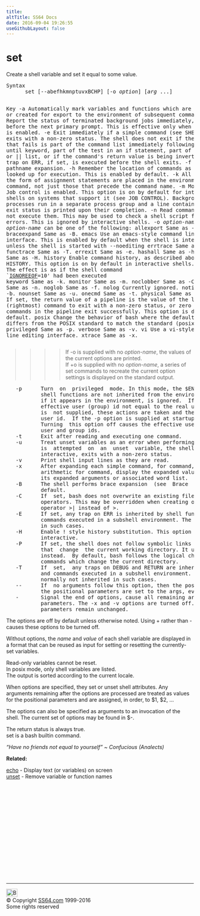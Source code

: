 ```yaml
---
title:
altTitle: SS64 Docs
date: 2016-09-04 19:26:55
useGithubLayout: false
---
```

<!-- #BeginLibraryItem "/Library/head_osx.lbi" --><!-- #EndLibraryItem --><h1>set</h1> 
<p>Create a shell variable and set it equal to some value. </p>
<pre>Syntax
      set [--abefhkmnptuvxBCHP] [-o <i>option</i>] [<i>arg</i> ...]

Key
   -a   Automatically mark variables and functions which are modified or created for export to
        the environment of subsequent commands.
   -b   Report the status of terminated background jobs immediately, rather than before the
        next primary prompt.  This is effective only when job control is enabled.
   -e   Exit immediately if a simple command (see SHELL GRAMMAR) exits with a non-zero
        status.  The shell does not exit if the command that fails is part of the command list
        immediately following a while or until keyword, part of the test in an  if  statement,
        part  of a &amp;&amp; or || list, or if the command's return value is being inverted via !.  A
        trap on ERR, if set, is executed before the shell exits.
   -f   Disable pathname expansion.
   -h   Remember the location of commands as they are looked up for execution. This is enabled
        by default.
   -k   All arguments in the form of assignment statements are placed in the environment for a
        command, not just those that precede the command name.
   -m   Monitor mode.  Job control is enabled.  This option is on by default  for  interactive
        shells  on  systems that support it (see JOB CONTROL).  Background processes run in a
        separate process group and a line containing their exit status is printed upon their
        completion.
   -n   Read commands but do not execute them. This may be used to check a shell script for
        syntax errors. This is ignored by interactive shells.
   -o <i>option-name</i>
                 The <i>option-name</i> can be one of the following:
                 allexport   Same as -a.
                 braceexpand Same as -B.
                 emacs       Use an emacs-style command line editing interface.  This is enabled by default
                             when the shell is interactive, unless the shell is started with --noediting
                 errtrace    Same as -E.
                 functrace   Same as -T.
                 errexit     Same as -e.
                 hashall     Same as -h.
                 histexpand  Same as -H.
                 history     Enable command history, as described above under HISTORY.  This option  is  on
                              by default in interactive shells.
                 ignoreeof   The  effect is as if the shell command `<a href="syntax-shell_vars.html">IGNOREEOF</a>=10' had been executed
                 keyword     Same as -k.
                 monitor     Same as -m.
                 noclobber   Same as -C.
                 noexec      Same as -n.
                 noglob      Same as -f.  nolog Currently ignored.
                 notify      Same as -b.
                 nounset     Same as -u.
                 onecmd      Same as -t.
                 physical    Same as -P.
                 pipefail    If set, the return value of a pipeline is the value of the last (rightmost)
                             command to exit with a non-zero status, or zero if all commands in the pipeline
                             exit successfully.  This option is disabled by default.
                 posix       Change the behavior of bash where the default operation differs from the POSIX
                             standard to match the standard (posix mode).
                 privileged  Same as -p.
                 verbose     Same as -v.
                 vi          Use a vi-style command line editing interface.
                 xtrace  Same as -x.</pre>
<blockquote>
<blockquote>
<blockquote>
<blockquote>
<p>If  <span class="code">-o</span> is supplied with no<i> option-name</i>, the values of the current options are printed.<br>
If <span class="code">+o</span> is supplied with no <i>option-name</i>, a series of set commands to recreate  the current
option settings is displayed on the standard output.</p>
</blockquote>
</blockquote>
</blockquote>
</blockquote>
<pre>   -p      Turn  on  privileged  mode. In this mode, the $ENV and $BASH_ENV files are not processed,
           shell functions are not inherited from the environment, and the SHELLOPTS variable,
           if it appears in the environment, is ignored.  If the shell is started with the
           effective user (group) id not equal to the real user (group) id, and the -p option
           is  not supplied, these actions are taken and the effective user id is set to the real
           user id.  If the -p option is supplied at startup, the effective user id is not reset.
           Turning  this option off causes the effective user and group ids to be set to the real
           user and group ids.
   -t      Exit after reading and executing one command.
   -u      Treat unset variables as an error when performing parameter expansion. If expansion
           is  attempted  on  an  unset  variable, the shell prints an error message, and, if not
           interactive, exits with a non-zero status.
   -v      Print shell input lines as they are read.
   -x      After expanding each simple command, for command, case  command,  select  command,  or
           arithmetic for command, display the expanded value of PS4, followed by the command and
           its expanded arguments or associated word list.
   -B      The shell performs brace expansion  (see  Brace  Expansion  above).   This  is  on  by
           default.
   -C      If  set, bash does not overwrite an existing file with the &gt;, &gt;&amp;, and &lt;&gt; redirection
           operators. This may be overridden when creating output files by using the redirection
           operator &gt;| instead of &gt;.
   -E      If set, any trap on ERR is inherited by shell functions, command substitutions, and
           commands executed in a subshell environment. The ERR trap is normally  not  inherited
           in such cases.
   -H      Enable ! style history substitution. This option is on by default when the shell is
           interactive.
   -P      If set, the shell does not follow symbolic links when executing commands  such  as  cd
           that  change  the current working directory. It uses the physical directory structure
           instead.  By default, bash follows the logical chain of  directories  when  performing
           commands which change the current directory.
   -T      If  set,  any traps on DEBUG and RETURN are inherited by shell functions, command substitutions,
           and commands executed in a subshell environment. The DEBUG and RETURN traps are 
           normally not inherited in such cases.
   --      If  no arguments follow this option, then the positional parameters are unset. Otherwise,
           the positional parameters are set to the args, even if some of them begin with a -.
   -       Signal the end of options, cause all remaining args to be assigned to the positional
           parameters. The -x and -v options are turned off. If there are no args, the positional
           parameters remain unchanged.</pre>
<p> The options are off by default unless otherwise noted. Using + rather than - causes these options to be turned off. 
</p><p>Without options, the <i>name</i> and <i>value</i> of each shell variable are displayed in a format that  can be  reused as input for setting or resetting the currently-set variables.  
</p><p>Read-only variables cannot be reset. <br>
In posix mode, only shell  variables  are  listed.<br>
The  output  is  sorted according  to  the  current  locale.   
</p><p>When  options  are  specified,  they set or unset shell attributes.  Any arguments remaining after the options are processed are treated as values for the  positional parameters and are assigned, in order, to $1, $2, ...
</p><p>The options can also be specified as arguments to an invocation of the shell. The current set of options may be found in $-. 
</p><p>The return status is always true.<br>
<span class="code">set</span>  is a bash builtin command.
</p><p class="quote"><i>“Have no friends not equal to yourself” ~ Confucious (Analects)</i></p>
<p><b>Related:</b></p>
<p><a href="echo.html">echo</a> - Display text (or variables) on screen<br>
<a href="unset.html">unset</a> - Remove variable or function names<br>
</p><!-- #BeginLibraryItem "/Library/foot_osx.lbi" --><p>
<!-- OSX300 -->
<ins class="adsbygoogle" style="display:inline-block;width:300px;height:250px" data-ad-client="ca-pub-6140977852749469" data-ad-slot="1823340303"></ins>
<script>
(adsbygoogle = window.adsbygoogle || []).push({});
</script></p>
<hr>
<div id="bl" class="footer"><a href="set.html#"><img src="../images/top.png" width="30" height="22" alt="Back to the Top"></a></div>
<div id="br" class="footer, tagline">© Copyright <a href="../index.html">SS64.com</a> 1999-2016<br>
Some rights reserved</div><!-- #EndLibraryItem -->
